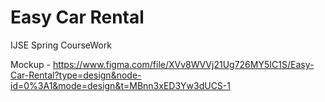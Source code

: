 # Easy Car Rental
IJSE Spring CourseWork

Mockup - https://www.figma.com/file/XVv8WVVj21Ug726MY5IC1S/Easy-Car-Rental?type=design&node-id=0%3A1&mode=design&t=MBnn3xED3Yw3dUCS-1
